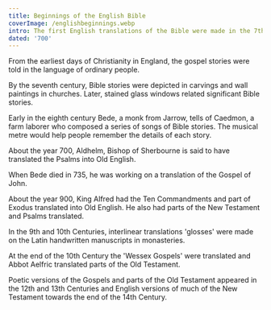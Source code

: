 ```yaml
---
title: Beginnings of the English Bible
coverImage: /englishbeginnings.webp
intro: The first English translations of the Bible were made in the 7th century.
dated: '700'
---
```


From the earliest days of Christianity in England, the gospel stories were told in the language of ordinary people.

By the seventh century, Bible stories were depicted in carvings and wall paintings in churches. Later, stained glass windows related significant Bible stories.

Early in the eighth century Bede, a monk from Jarrow, tells of Caedmon, a farm laborer who composed a series of songs of Bible stories. The musical metre would help people remember the details of each story.

About the year 700, Aldhelm, Bishop of Sherbourne is said to have translated the Psalms into Old English.

When Bede died in 735, he was working on a translation of the Gospel of John.

About the year 900, King Alfred had the Ten Commandments and part of Exodus translated into Old English. He also had parts of the New Testament and Psalms translated.

In the 9th and 10th Centuries, interlinear translations 'glosses' were made on the Latin handwritten manuscripts in monasteries.

At the end of the 10th Century the 'Wessex Gospels' were translated and Abbot Aelfric translated parts of the Old Testament.

Poetic versions of the Gospels and parts of the Old Testament appeared in the 12th and 13th Centuries and English versions of much of the New Testament towards the end of the 14th Century.
